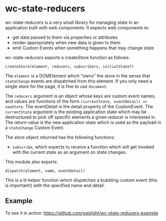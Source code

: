 # wc-state-reducers

wc-state-reducers is a very small library for managing state in an application built with 
web components. It expects web components to:

* get data passed to them via properties or attributes
* render appropriately when new data is given to them
* emit Custom Events when something happens that may change state

wc-state-reducers exports a createStore function as follows:

`createStore(element, reducers, subscribers, initialState?)`

The `element` is a DOMElement which "owns" the store in the sense that `stateChange` events are dispatched from this element. If you only need a single store for the page, it is fine to use `document`.

The `reducers` argument is an object whose keys are custom event names, and values are functions of the form `(currentState, eventDetail) => newState`. The eventDetail is the detail property of the CustomEvent. The `currentState` argument is the existing application state which may be destructured to pick off specific elements a given reducer is interested in. The return value is the new application state which is used as the payload in a `stateChange` Custom Event.

The store object returned has the following functions:

* `subscribe`, which expects to receive a function which will get invoked with the current state as an argument on state changes.

This module also exports: 

`dispatch(element, name, eventDetail)`

This is a lil helper function which dispatches a bubbling custom event (this is important!) with the specified name and detail.

## Example

To see it in action: https://github.com/gaslight/wc-state-reducers-example